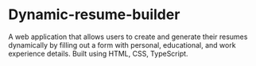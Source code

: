 # Dynamic-resume-builder
A web application that allows users to create and generate their resumes dynamically by filling out a form with personal, educational, and work experience details. Built using HTML, CSS, TypeScript.
